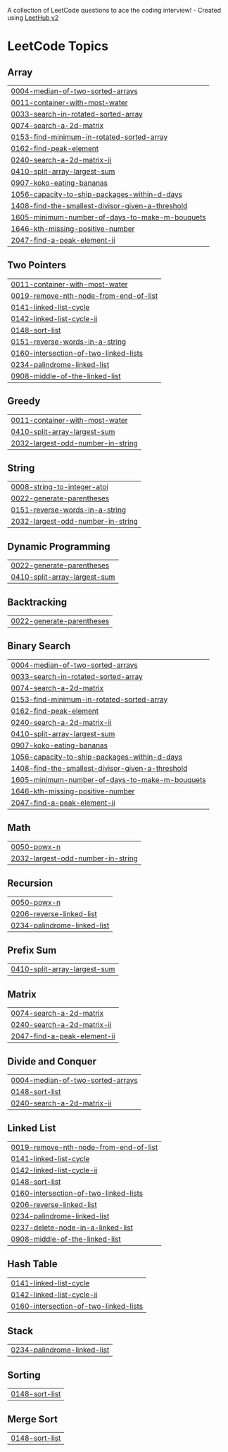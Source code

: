 A collection of LeetCode questions to ace the coding interview! - Created using [LeetHub v2](https://github.com/arunbhardwaj/LeetHub-2.0)
<!---LeetCode Topics Start-->
# LeetCode Topics
## Array
|  |
| ------- |
| [0004-median-of-two-sorted-arrays](https://github.com/anandKumar0432/leetcode-dsa/tree/master/0004-median-of-two-sorted-arrays) |
| [0011-container-with-most-water](https://github.com/anandKumar0432/leetcode-dsa/tree/master/0011-container-with-most-water) |
| [0033-search-in-rotated-sorted-array](https://github.com/anandKumar0432/leetcode-dsa/tree/master/0033-search-in-rotated-sorted-array) |
| [0074-search-a-2d-matrix](https://github.com/anandKumar0432/leetcode-dsa/tree/master/0074-search-a-2d-matrix) |
| [0153-find-minimum-in-rotated-sorted-array](https://github.com/anandKumar0432/leetcode-dsa/tree/master/0153-find-minimum-in-rotated-sorted-array) |
| [0162-find-peak-element](https://github.com/anandKumar0432/leetcode-dsa/tree/master/0162-find-peak-element) |
| [0240-search-a-2d-matrix-ii](https://github.com/anandKumar0432/leetcode-dsa/tree/master/0240-search-a-2d-matrix-ii) |
| [0410-split-array-largest-sum](https://github.com/anandKumar0432/leetcode-dsa/tree/master/0410-split-array-largest-sum) |
| [0907-koko-eating-bananas](https://github.com/anandKumar0432/leetcode-dsa/tree/master/0907-koko-eating-bananas) |
| [1056-capacity-to-ship-packages-within-d-days](https://github.com/anandKumar0432/leetcode-dsa/tree/master/1056-capacity-to-ship-packages-within-d-days) |
| [1408-find-the-smallest-divisor-given-a-threshold](https://github.com/anandKumar0432/leetcode-dsa/tree/master/1408-find-the-smallest-divisor-given-a-threshold) |
| [1605-minimum-number-of-days-to-make-m-bouquets](https://github.com/anandKumar0432/leetcode-dsa/tree/master/1605-minimum-number-of-days-to-make-m-bouquets) |
| [1646-kth-missing-positive-number](https://github.com/anandKumar0432/leetcode-dsa/tree/master/1646-kth-missing-positive-number) |
| [2047-find-a-peak-element-ii](https://github.com/anandKumar0432/leetcode-dsa/tree/master/2047-find-a-peak-element-ii) |
## Two Pointers
|  |
| ------- |
| [0011-container-with-most-water](https://github.com/anandKumar0432/leetcode-dsa/tree/master/0011-container-with-most-water) |
| [0019-remove-nth-node-from-end-of-list](https://github.com/anandKumar0432/leetcode-dsa/tree/master/0019-remove-nth-node-from-end-of-list) |
| [0141-linked-list-cycle](https://github.com/anandKumar0432/leetcode-dsa/tree/master/0141-linked-list-cycle) |
| [0142-linked-list-cycle-ii](https://github.com/anandKumar0432/leetcode-dsa/tree/master/0142-linked-list-cycle-ii) |
| [0148-sort-list](https://github.com/anandKumar0432/leetcode-dsa/tree/master/0148-sort-list) |
| [0151-reverse-words-in-a-string](https://github.com/anandKumar0432/leetcode-dsa/tree/master/0151-reverse-words-in-a-string) |
| [0160-intersection-of-two-linked-lists](https://github.com/anandKumar0432/leetcode-dsa/tree/master/0160-intersection-of-two-linked-lists) |
| [0234-palindrome-linked-list](https://github.com/anandKumar0432/leetcode-dsa/tree/master/0234-palindrome-linked-list) |
| [0908-middle-of-the-linked-list](https://github.com/anandKumar0432/leetcode-dsa/tree/master/0908-middle-of-the-linked-list) |
## Greedy
|  |
| ------- |
| [0011-container-with-most-water](https://github.com/anandKumar0432/leetcode-dsa/tree/master/0011-container-with-most-water) |
| [0410-split-array-largest-sum](https://github.com/anandKumar0432/leetcode-dsa/tree/master/0410-split-array-largest-sum) |
| [2032-largest-odd-number-in-string](https://github.com/anandKumar0432/leetcode-dsa/tree/master/2032-largest-odd-number-in-string) |
## String
|  |
| ------- |
| [0008-string-to-integer-atoi](https://github.com/anandKumar0432/leetcode-dsa/tree/master/0008-string-to-integer-atoi) |
| [0022-generate-parentheses](https://github.com/anandKumar0432/leetcode-dsa/tree/master/0022-generate-parentheses) |
| [0151-reverse-words-in-a-string](https://github.com/anandKumar0432/leetcode-dsa/tree/master/0151-reverse-words-in-a-string) |
| [2032-largest-odd-number-in-string](https://github.com/anandKumar0432/leetcode-dsa/tree/master/2032-largest-odd-number-in-string) |
## Dynamic Programming
|  |
| ------- |
| [0022-generate-parentheses](https://github.com/anandKumar0432/leetcode-dsa/tree/master/0022-generate-parentheses) |
| [0410-split-array-largest-sum](https://github.com/anandKumar0432/leetcode-dsa/tree/master/0410-split-array-largest-sum) |
## Backtracking
|  |
| ------- |
| [0022-generate-parentheses](https://github.com/anandKumar0432/leetcode-dsa/tree/master/0022-generate-parentheses) |
## Binary Search
|  |
| ------- |
| [0004-median-of-two-sorted-arrays](https://github.com/anandKumar0432/leetcode-dsa/tree/master/0004-median-of-two-sorted-arrays) |
| [0033-search-in-rotated-sorted-array](https://github.com/anandKumar0432/leetcode-dsa/tree/master/0033-search-in-rotated-sorted-array) |
| [0074-search-a-2d-matrix](https://github.com/anandKumar0432/leetcode-dsa/tree/master/0074-search-a-2d-matrix) |
| [0153-find-minimum-in-rotated-sorted-array](https://github.com/anandKumar0432/leetcode-dsa/tree/master/0153-find-minimum-in-rotated-sorted-array) |
| [0162-find-peak-element](https://github.com/anandKumar0432/leetcode-dsa/tree/master/0162-find-peak-element) |
| [0240-search-a-2d-matrix-ii](https://github.com/anandKumar0432/leetcode-dsa/tree/master/0240-search-a-2d-matrix-ii) |
| [0410-split-array-largest-sum](https://github.com/anandKumar0432/leetcode-dsa/tree/master/0410-split-array-largest-sum) |
| [0907-koko-eating-bananas](https://github.com/anandKumar0432/leetcode-dsa/tree/master/0907-koko-eating-bananas) |
| [1056-capacity-to-ship-packages-within-d-days](https://github.com/anandKumar0432/leetcode-dsa/tree/master/1056-capacity-to-ship-packages-within-d-days) |
| [1408-find-the-smallest-divisor-given-a-threshold](https://github.com/anandKumar0432/leetcode-dsa/tree/master/1408-find-the-smallest-divisor-given-a-threshold) |
| [1605-minimum-number-of-days-to-make-m-bouquets](https://github.com/anandKumar0432/leetcode-dsa/tree/master/1605-minimum-number-of-days-to-make-m-bouquets) |
| [1646-kth-missing-positive-number](https://github.com/anandKumar0432/leetcode-dsa/tree/master/1646-kth-missing-positive-number) |
| [2047-find-a-peak-element-ii](https://github.com/anandKumar0432/leetcode-dsa/tree/master/2047-find-a-peak-element-ii) |
## Math
|  |
| ------- |
| [0050-powx-n](https://github.com/anandKumar0432/leetcode-dsa/tree/master/0050-powx-n) |
| [2032-largest-odd-number-in-string](https://github.com/anandKumar0432/leetcode-dsa/tree/master/2032-largest-odd-number-in-string) |
## Recursion
|  |
| ------- |
| [0050-powx-n](https://github.com/anandKumar0432/leetcode-dsa/tree/master/0050-powx-n) |
| [0206-reverse-linked-list](https://github.com/anandKumar0432/leetcode-dsa/tree/master/0206-reverse-linked-list) |
| [0234-palindrome-linked-list](https://github.com/anandKumar0432/leetcode-dsa/tree/master/0234-palindrome-linked-list) |
## Prefix Sum
|  |
| ------- |
| [0410-split-array-largest-sum](https://github.com/anandKumar0432/leetcode-dsa/tree/master/0410-split-array-largest-sum) |
## Matrix
|  |
| ------- |
| [0074-search-a-2d-matrix](https://github.com/anandKumar0432/leetcode-dsa/tree/master/0074-search-a-2d-matrix) |
| [0240-search-a-2d-matrix-ii](https://github.com/anandKumar0432/leetcode-dsa/tree/master/0240-search-a-2d-matrix-ii) |
| [2047-find-a-peak-element-ii](https://github.com/anandKumar0432/leetcode-dsa/tree/master/2047-find-a-peak-element-ii) |
## Divide and Conquer
|  |
| ------- |
| [0004-median-of-two-sorted-arrays](https://github.com/anandKumar0432/leetcode-dsa/tree/master/0004-median-of-two-sorted-arrays) |
| [0148-sort-list](https://github.com/anandKumar0432/leetcode-dsa/tree/master/0148-sort-list) |
| [0240-search-a-2d-matrix-ii](https://github.com/anandKumar0432/leetcode-dsa/tree/master/0240-search-a-2d-matrix-ii) |
## Linked List
|  |
| ------- |
| [0019-remove-nth-node-from-end-of-list](https://github.com/anandKumar0432/leetcode-dsa/tree/master/0019-remove-nth-node-from-end-of-list) |
| [0141-linked-list-cycle](https://github.com/anandKumar0432/leetcode-dsa/tree/master/0141-linked-list-cycle) |
| [0142-linked-list-cycle-ii](https://github.com/anandKumar0432/leetcode-dsa/tree/master/0142-linked-list-cycle-ii) |
| [0148-sort-list](https://github.com/anandKumar0432/leetcode-dsa/tree/master/0148-sort-list) |
| [0160-intersection-of-two-linked-lists](https://github.com/anandKumar0432/leetcode-dsa/tree/master/0160-intersection-of-two-linked-lists) |
| [0206-reverse-linked-list](https://github.com/anandKumar0432/leetcode-dsa/tree/master/0206-reverse-linked-list) |
| [0234-palindrome-linked-list](https://github.com/anandKumar0432/leetcode-dsa/tree/master/0234-palindrome-linked-list) |
| [0237-delete-node-in-a-linked-list](https://github.com/anandKumar0432/leetcode-dsa/tree/master/0237-delete-node-in-a-linked-list) |
| [0908-middle-of-the-linked-list](https://github.com/anandKumar0432/leetcode-dsa/tree/master/0908-middle-of-the-linked-list) |
## Hash Table
|  |
| ------- |
| [0141-linked-list-cycle](https://github.com/anandKumar0432/leetcode-dsa/tree/master/0141-linked-list-cycle) |
| [0142-linked-list-cycle-ii](https://github.com/anandKumar0432/leetcode-dsa/tree/master/0142-linked-list-cycle-ii) |
| [0160-intersection-of-two-linked-lists](https://github.com/anandKumar0432/leetcode-dsa/tree/master/0160-intersection-of-two-linked-lists) |
## Stack
|  |
| ------- |
| [0234-palindrome-linked-list](https://github.com/anandKumar0432/leetcode-dsa/tree/master/0234-palindrome-linked-list) |
## Sorting
|  |
| ------- |
| [0148-sort-list](https://github.com/anandKumar0432/leetcode-dsa/tree/master/0148-sort-list) |
## Merge Sort
|  |
| ------- |
| [0148-sort-list](https://github.com/anandKumar0432/leetcode-dsa/tree/master/0148-sort-list) |
<!---LeetCode Topics End-->